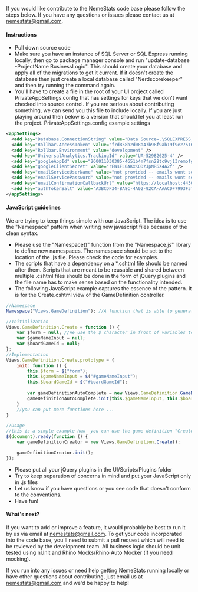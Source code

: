 If you would like contribute to the NemeStats code base please follow the steps below. If you have any questions or issues please contact us at nemestats@gmail.com.

#### Instructions

* Pull down source code
* Make sure you have an instance of SQL Server or SQL Express running locally, then go to package manager console and run "update-database -ProjectName BusinessLogic". This should create your database and apply all of the migrations to get it current. If it doesn't create the database then just create a local database called "Nerdscorekeeper" and then try running the command again.
* You'll have to create a file in the root of your UI project called PrivateAppSettings.config that has settings for keys that we don't want checked into source control. If you are serious about contributing something, we can send you this file to include locally. If you are just playing around then below is a version that should let you at least run the project.
PrivateAppSettings.config example settings

```xml
<appSettings>
  <add key="Database.ConnectionString" value="Data Source=.\SQLEXPRESS;Initial Catalog=NerdScorekeeper;Integrated Security=True" />
  <add key="Rollbar.AccessToken" value="f7d858b2d08a47b98f9ab19f9e27516c" />
  <add key="Rollbar.Environment" value="development" />
  <add key="UniversalAnalytics.TrackingId" value="UA-52982625-4" />
  <add key="googleAppId" value="260011030385-4651b4m7fsn28tc9vj13remofgji8m3l.apps.googleusercontent.com" />
  <add key="googleClientSecret" value="rEWsFL0AKxKODzJpNR6X4A2f" />
  <add key="emailServiceUserName" value="not provided -- emails wont send when running this locally" />
  <add key="emailServicePassword" value="not provided -- emails wont send when running this locally" />
  <add key="emailConfirmationCallbackUrl" value="https://localhost:44300/Account/ConfirmEmail" />
  <add key="authTokenSalt" value="A3BCDF34-BA8C-4A02-92CA-AAACDF7993F3"/>
</appSettings>
```
#### JavaScript guidelines

We are trying to keep things simple with our JavaScript. The idea is to use the "Namespace" pattern when writing new javascript files because of the clean syntax.

* Please use the "Namespace()" function from the "Namespace.js" library to define new namespaces. The namespace should be set to the location of the .js file. Please check the code for examples.
* The scripts that have a dependency on a *.cshtml file should be named after them. Scripts that are meant to be reusable and shared between multiple .cshtml files should be done in the form of jQuery plugins and the file name has to make sense based on the functionality intended.
* The following JavaScript example captures the essence of the pattern. It is for the Create.cshtml view of the GameDefinition controller. 

```javascript
//Namespace
Namespace("Views.GameDefinition"); //A function that is able to generate or retrieve an existing namespace

//Initialization
Views.GameDefinition.Create = function () {
	var $form = null; //We use the $ character in front of variables to indicate that they are elements selected with jQuery
	var $gameNameInput = null;
	var $boardGameId = null;
};
//Implementation
Views.GameDefinition.Create.prototype = {
	init: function () {
		this.$form = $("form");
		this.$gameNameInput = $("#gameNameInput");
		this.$boardGameId = $("#boardGameId");
	
		var gameDefinitionAutoComplete = new Views.GameDefinition.GameDefinitionAutoComplete();
		gameDefinitionAutoComplete.init(this.$gameNameInput, this.$boardGameId);	
	}
	//you can put more functions here ...
}

//Usage
//this is a simple example how  you can use the game definition "Create" script
$(document).ready(function () {
	var gameDefinitionCreator = new Views.GameDefinition.Create();

	gameDefinitionCreator.init();
});
```
* Please put all your jQuery plugins in the UI/Scripts/Plugins folder
* Try to keep separation of concerns in mind and put your JavaScript only in .js files
* Let us know if you have questions or you see code that doesn't conform to the conventions.
* Have fun!

#### What's next?
If you want to add or improve a feature, it would probably be best to run it by us via email at nemestats@gmail.com. To get your code incorporated into the code base, 
you'll need to submit a pull request which will need to be reviewed by the development team. All business logic should be unit tested using nUnit and Rhino Mocks/Rhino Auto Mocker (if you need mocking).

If you run into any issues or need help getting NemeStats running locally or have other questions about contributing, just email us at nemestats@gmail.com and we'd be happy to help!
